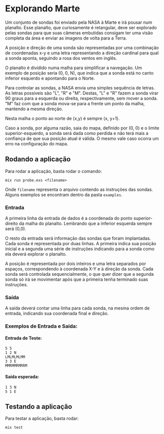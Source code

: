 # Explorando Marte

Um conjunto de sondas foi enviado pela NASA à Marte e irá pousar num planalto. Esse
planalto, que curiosamente é retangular, deve ser explorado pelas sondas para que
suas câmeras embutidas consigam ter uma visão completa da área e enviar as
imagens de volta para a Terra.

A posição e direção de uma sonda são representadas por uma combinação de
coordenadas x-y e uma letra representando a direção cardinal para qual a sonda
aponta, seguindo a rosa dos ventos em inglês.

O planalto é dividido numa malha para simplificar a navegação. Um exemplo de
posição seria (0, 0, N), que indica que a sonda está no canto inferior esquerdo e
apontando para o Norte.

Para controlar as sondas, a NASA envia uma simples sequência de letras. As letras
possíveis são "L", "R" e "M". Destas, "L" e "R" fazem a sonda virar 90 graus para a 
esquerda ou direita, respectivamente, sem mover a sonda. "M" faz com que a sonda
mova-se para a frente um ponto da malha, mantendo a mesma direção.

Nesta malha o ponto ao norte de (x,y) é sempre (x, y+1).

Caso a sonda, por alguma razão, saia do mapa, definido por (0, 0) e o limite superior-esquerdo, a sonda será dada como perdida e não terá mais a confiança de que sua posição atual é válida. O mesmo vale caso ocorra um erro na configuração do mapa.

## Rodando a aplicação

Para rodar a aplicação, basta rodar o comando:

```
mix run probe.exs <filename>
```

Onde `filename` representa o arquivo contendo as instruções das sondas. Alguns exemplos se encontram dentro da pasta `examples`.

### Entrada

A primeira linha da entrada de dados é a coordenada do ponto superior-direito da
malha do planalto. Lembrando que a inferior esquerda sempre será (0,0).

O resto da entrada será informação das sondas que foram implantadas. Cada sonda é
representada por duas linhas. A primeira indica sua posição inicial e a segunda uma
série de instruções indicando para a sonda como ela deverá explorar o planalto.

A posição é representada por dois inteiros e uma letra separados por espaços,
correspondendo à coordenada X-Y e à direção da sonda. Cada sonda será controlada
sequencialmente, o que quer dizer que a segunda sonda só irá se movimentar após
que a primeira tenha terminado suas instruções.

### Saída

A saída deverá contar uma linha para cada sonda, na mesma ordem de entrada,
indicando sua coordenada final e direção.

### Exemplos de Entrada e Saída:

#### Entrada de Teste:
```
5 5
1 2 N
LMLMLMLMM
3 3 E
MMRMMRMRRM
```

#### Saída esperada:
```
1 3 N
5 1 E
```

## Testando a aplicação

Para testar a aplicação, basta rodar:

```
mix test
```
